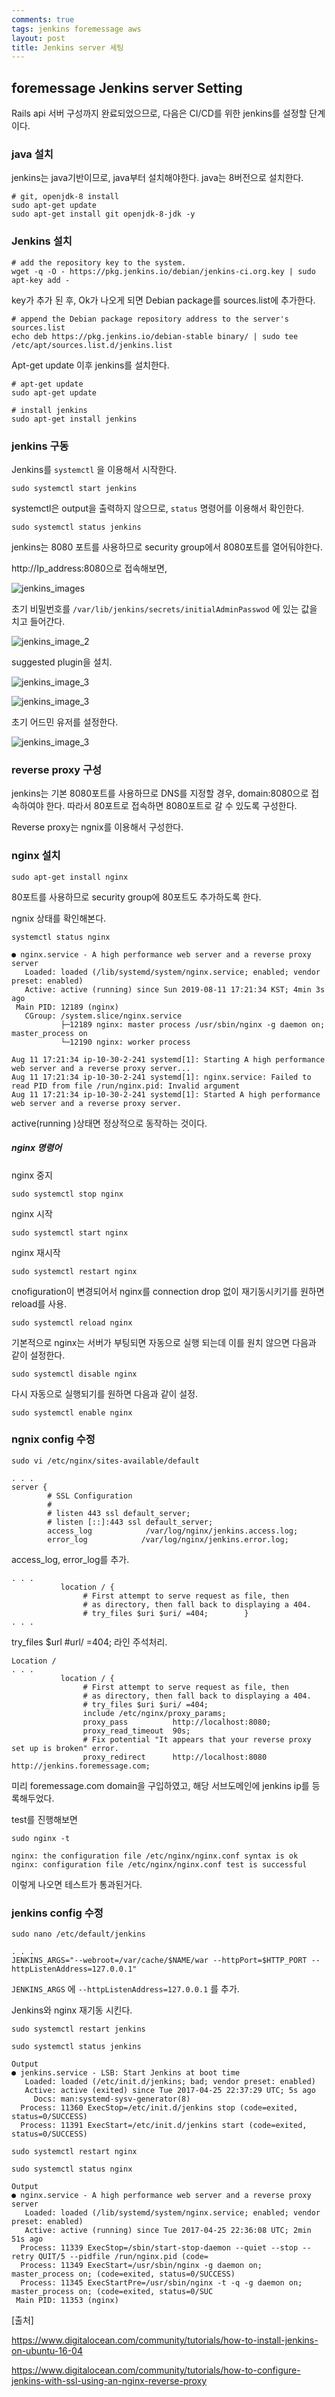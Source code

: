```yaml
---
comments: true
tags: jenkins foremessage aws
layout: post
title: Jenkins server 세팅
---
```




## foremessage Jenkins server Setting

Rails api 서버 구성까지 완료되었으므로, 다음은 CI/CD를 위한 jenkins를 설정할 단계이다. 



### java 설치

jenkins는 java기반이므로, java부터 설치해야한다. java는 8버전으로 설치한다.

```shell
# git, openjdk-8 install
sudo apt-get update
sudo apt-get install git openjdk-8-jdk -y
```



### Jenkins 설치

```shell
# add the repository key to the system.
wget -q -O - https://pkg.jenkins.io/debian/jenkins-ci.org.key | sudo apt-key add -
```

key가 추가 된 후, Ok가 나오게 되면 Debian package를 sources.list에 추가한다.

```shell
# append the Debian package repository address to the server's sources.list
echo deb https://pkg.jenkins.io/debian-stable binary/ | sudo tee /etc/apt/sources.list.d/jenkins.list
```

Apt-get update 이후 jenkins를 설치한다.

```shell
# apt-get update
sudo apt-get update

# install jenkins
sudo apt-get install jenkins
```



### jenkins 구동

Jenkins를 `systemctl` 을 이용해서 시작한다.

```shell
sudo systemctl start jenkins
```

systemctl은 output을 출력하지 않으므로, `status` 명령어를 이용해서 확인한다.

```shell
sudo systemctl status jenkins
```

jenkins는 8080 포트를 사용하므로 security group에서 8080포트를 열어둬야한다.



http://Ip_address:8080으로 접속해보면, 

![jenkins_images](../assets/images/jenkins_1.png)

초기 비밀번호를 `/var/lib/jenkins/secrets/initialAdminPasswod` 에 있는 값을 치고 들어간다.



![jenkins_image_2](../assets/images/jenkins_2.png)

suggested plugin을 설치.



![jenkins_image_3](../assets/images/jenkins_3.png)



![jenkins_image_3](../assets/images/jenkins_4.png)

초기 어드민 유저를 설정한다.



![jenkins_image_3](../assets/images/jenkins_5.png)



### reverse proxy 구성

jenkins는 기본 8080포트를 사용하므로 DNS를 지정할 경우, domain:8080으로 접속하여야 한다. 따라서 80포트로 접속하면 8080포트로 갈 수 있도록 구성한다.

Reverse proxy는 ngnix를 이용해서 구성한다.



### nginx 설치

```shell
sudo apt-get install nginx
```



80포트를 사용하므로 security group에 80포트도 추가하도록 한다.

ngnix 상태를 확인해본다.

``` shell
systemctl status nginx
```

```shell
● nginx.service - A high performance web server and a reverse proxy server
   Loaded: loaded (/lib/systemd/system/nginx.service; enabled; vendor preset: enabled)
   Active: active (running) since Sun 2019-08-11 17:21:34 KST; 4min 3s ago
 Main PID: 12189 (nginx)
   CGroup: /system.slice/nginx.service
           ├─12189 nginx: master process /usr/sbin/nginx -g daemon on; master_process on
           └─12190 nginx: worker process

Aug 11 17:21:34 ip-10-30-2-241 systemd[1]: Starting A high performance web server and a reverse proxy server...
Aug 11 17:21:34 ip-10-30-2-241 systemd[1]: nginx.service: Failed to read PID from file /run/nginx.pid: Invalid argument
Aug 11 17:21:34 ip-10-30-2-241 systemd[1]: Started A high performance web server and a reverse proxy server.
```

active(running )상태면 정상적으로 동작하는 것이다.



##### nginx 명령어

nginx 중지

```shell
sudo systemctl stop nginx
```

nginx 시작

```shell
sudo systemctl start nginx
```

nginx 재시작

```shell
sudo systemctl restart nginx
```

cnofiguration이 변경되어서 nginx를 connection drop 없이 재기동시키기를 원하면 reload를 사용.

```
sudo systemctl reload nginx
```

기본적으로 nginx는 서버가 부팅되면 자동으로 실행 되는데 이를 원치 않으면 다음과 같이 설정한다.

```
sudo systemctl disable nginx
```

다시 자동으로 실행되기를 원하면 다음과 같이 설정.

```
sudo systemctl enable nginx
```



### ngnix config 수정

```shell
sudo vi /etc/nginx/sites-available/default
```

```shell
. . . 
server {
        # SSL Configuration
        #
        # listen 443 ssl default_server;
        # listen [::]:443 ssl default_server;
        access_log            /var/log/nginx/jenkins.access.log;
        error_log            /var/log/nginx/jenkins.error.log;
```

access_log, error_log를 추가.

```shell
. . .
           location / {
                # First attempt to serve request as file, then
                # as directory, then fall back to displaying a 404.
                # try_files $uri $uri/ =404;        }
. . . 
```

try_files $url #url/ =404; 라인 주석처리.

```shell
Location /  
. . .
           location / {
                # First attempt to serve request as file, then
                # as directory, then fall back to displaying a 404.
                # try_files $uri $uri/ =404;
                include /etc/nginx/proxy_params;
                proxy_pass          http://localhost:8080;
                proxy_read_timeout  90s;
                # Fix potential "It appears that your reverse proxy set up is broken" error.
                proxy_redirect      http://localhost:8080 http://jenkins.foremessage.com;
```

미리 foremessage.com domain을 구입하였고, 해당 서브도메인에 jenkins ip를 등록해두었다.

test를 진행해보면

```shell
sudo nginx -t
```

```shell
nginx: the configuration file /etc/nginx/nginx.conf syntax is ok
nginx: configuration file /etc/nginx/nginx.conf test is successful
```

이렇게 나오면 테스트가 통과된거다.



### jenkins config 수정

```shell
sudo nano /etc/default/jenkins
```

```shell
. . .
JENKINS_ARGS="--webroot=/var/cache/$NAME/war --httpPort=$HTTP_PORT --httpListenAddress=127.0.0.1"
```

`JENKINS_ARGS` 에 `--httpListenAddress=127.0.0.1` 를 추가.



Jenkins와 nginx 재기동 시킨다.

```shell
sudo systemctl restart jenkins
```

```shell
sudo systemctl status jenkins
```

```
Output
● jenkins.service - LSB: Start Jenkins at boot time
   Loaded: loaded (/etc/init.d/jenkins; bad; vendor preset: enabled)
   Active: active (exited) since Tue 2017-04-25 22:37:29 UTC; 5s ago
     Docs: man:systemd-sysv-generator(8)
  Process: 11360 ExecStop=/etc/init.d/jenkins stop (code=exited, status=0/SUCCESS)
  Process: 11391 ExecStart=/etc/init.d/jenkins start (code=exited, status=0/SUCCESS)

```

```shell
sudo systemctl restart nginx
```

```shell
sudo systemctl status nginx
```

```
Output
● nginx.service - A high performance web server and a reverse proxy server
   Loaded: loaded (/lib/systemd/system/nginx.service; enabled; vendor preset: enabled)
   Active: active (running) since Tue 2017-04-25 22:36:08 UTC; 2min 51s ago
  Process: 11339 ExecStop=/sbin/start-stop-daemon --quiet --stop --retry QUIT/5 --pidfile /run/nginx.pid (code=
  Process: 11349 ExecStart=/usr/sbin/nginx -g daemon on; master_process on; (code=exited, status=0/SUCCESS)
  Process: 11345 ExecStartPre=/usr/sbin/nginx -t -q -g daemon on; master_process on; (code=exited, status=0/SUC
 Main PID: 11353 (nginx)
```





[출처]

https://www.digitalocean.com/community/tutorials/how-to-install-jenkins-on-ubuntu-16-04

https://www.digitalocean.com/community/tutorials/how-to-configure-jenkins-with-ssl-using-an-nginx-reverse-proxy

